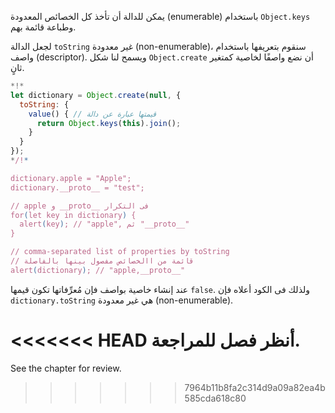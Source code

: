 يمكن للدالة أن تأخذ كل الخصائص المعدودة (enumerable) باستخدام `Object.keys` وطباعة قائمة بهم.

لجعل الدالة `toString` غير معدودة (non-enumerable)، سنقوم بتعريفها باستخدام واصف (descriptor). ويسمح لنا شكل `Object.create` أن نضع واصفًا لخاصية كمتغير ثانٍ.

```js run
*!*
let dictionary = Object.create(null, {
  toString: {
    value() { // قيمتها عبارة عن دالة
      return Object.keys(this).join();
    }
  }
});
*/!*

dictionary.apple = "Apple";
dictionary.__proto__ = "test";

// apple و __proto__ فى التكرار
for(let key in dictionary) {
  alert(key); // "apple", ثم "__proto__"
}

// comma-separated list of properties by toString
// قائمة من االخصائص مفصول بينها بالفاصلة
alert(dictionary); // "apple,__proto__"
```

عند إنشاء خاصية بواصف فإن مُعرِّفاتها تكون قيمها `false`. ولذلك فى الكود أعلاه فإن `dictionary.toString` هي غير معدودة (non-enumerable).

<<<<<<< HEAD
أنظر فصل [](info:property-descriptors) للمراجعة.
=======
See the chapter [](info:property-descriptors) for review.
>>>>>>> 7964b11b8fa2c314d9a09a82ea4b585cda618c80
